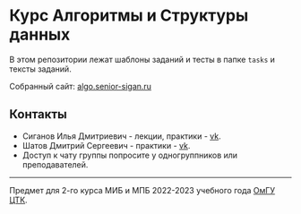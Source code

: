 # Курс Алгоритмы и Структуры данных

В этом репозитории лежат шаблоны заданий и тесты в папке `tasks` и тексты заданий.

Собранный сайт: [algo.senior-sigan.ru](https://algo.senior-sigan.ru)

## Контакты

- Сиганов Илья Дмитриевич - лекции, практики - [vk](https://vk.com/senior_sigan).
- Шатов Дмитрий Сергеевич - практики - [vk](https://vk.com/fumybulb).
- Доступ к чату группы попросите у одногруппников или преподавателей.

---

Предмет для 2-го курса МИБ и МПБ 2022-2023 учебного года [ОмГУ ЦТК](https://vk.com/fctk_omsu).
